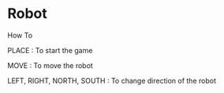 # Robot


How To

PLACE : To start the game

MOVE : To move the robot

LEFT, RIGHT, NORTH, SOUTH : To change direction of the robot
